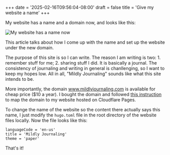 +++
date = '2025-02-16T09:56:04-08:00'
draft = false
title = 'Give my website a name'
+++

My website has a name and a domain now, and looks like this:

![My website has a name now](/blog_screenshot_with_name.png)

This article talks about how I come up with the name and set up the website under the new domain.

The purpose of this site is so I can write. The reason I am writing is two: 1. remember stuff for me; 2. sharing stuff I did. It is basically a journal. The consistency of journaling and writing in general is chanllenging, so I want to keep my hopes low. All in all, "Mildly Journaling" sounds like what this site intends to be.

More importantly, the domain www.mildlyjournaling.com is available for cheap price ($10 a year). I bought the domain and followed [this instruction](https://developers.cloudflare.com/pages/configuration/custom-domains/) to map the domain to my website hosted on Cloudflare Pages. 

To change the name of the website so the content there actually says this name, I just modify the `hugo.toml` file in the root directory of the website files locally. Now the file looks like this:

```
languageCode = 'en-us'
title = 'Mildly Journaling'
theme = 'paper'
```

That's it!